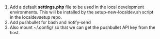 1. Add a default **settings.php** file to be used in the local development environments. This will be installed by the setup-new-localdev.sh script in the localdevsetup repo.
2. Add pushbullet for bash and notify-send
3. Also mount ~/.config/ so that we can get the pushbullet API key from the host.
